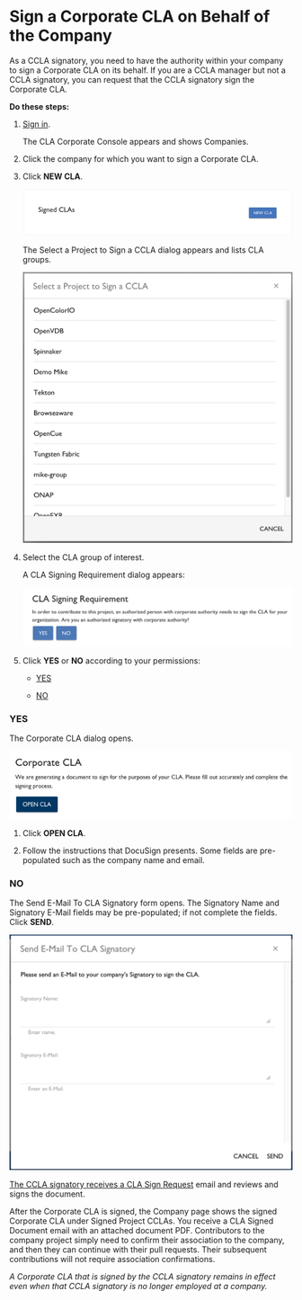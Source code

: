# Sign a Corporate CLA on Behalf of the Company
As a CCLA signatory, you need to have the authority within your company to sign a Corporate CLA on its behalf. If you are a CCLA manager but not a CCLA signatory, you can request that the CCLA signatory sign the Corporate CLA.

**Do these steps:**

1. [Sign in](sign-in-to-the-cla-corporate-console.md).

   The CLA Corporate Console appears and shows Companies.

1. Click the company for which you want to sign a Corporate CLA.

1. Click **NEW CLA**.

   ![New CLA](imgs/cla-new-cla.png)

   The Select a Project to Sign a CCLA dialog appears and lists CLA groups.

   ![Select a Project to Sign a CCLA](imgs/cla-select-a-project-to-sign-a-ccla.png)

1. Select the CLA group of interest.

   A CLA Signing Requirement dialog appears:

   ![CLA Signing Requirement](imgs/cla-signing-requirement.png)

1. Click **YES** or **NO** according to your permissions:

    + [YES](#yes)

    + [NO](#no)

### YES

The Corporate CLA dialog opens.

   ![Corporate CLA dialog](imgs/cla-corporate-cla-open-cla.png)   

1. Click **OPEN CLA**.

1. Follow the instructions that DocuSign presents. Some fields are pre-populated such as the company name and email.

### NO

The Send E-Mail To CLA Signatory form opens. The Signatory Name and Signatory E-Mail fields may be pre-populated; if not complete the fields. Click **SEND**.

![Send E-Mail To CCLA Signatory](imgs/cla-send-e-mail-to-cla-signatory.png)

[The CCLA signatory receives a CLA Sign Request](review-and-sign-a-corporate-cla-by-request.md) email and reviews and signs the document.

After the Corporate CLA is signed, the Company page shows the signed Corporate CLA under Signed Project CCLAs. You receive a CLA Signed Document email with an attached document PDF. Contributors to the company project simply need to confirm their association to the company, and then they can continue with their pull requests. Their subsequent contributions will not require association confirmations.

_A Corporate CLA that is signed by the CCLA signatory remains in effect even when that CCLA signatory is no longer employed at a company._